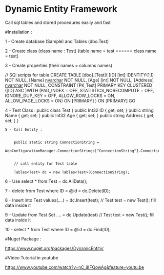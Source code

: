 # Dynamic Entity Framework

Call sql tables and stored procedures easily and fast

#Installation : 

1 - Create database (Sample) and Tables (dbo.Test)

2 - Create class (class name : Test) {table name = test  ====== class name = test}

3 - Create properties (their names = columns names)

// SQl scripts for table
CREATE TABLE [dbo].[Test](
	[ID] [int] IDENTITY(1,1) NOT NULL,
	[Name] [nvarchar](50) NOT NULL,
	[Age] [int] NOT NULL,
	[Address] [nvarchar](50) NOT NULL,
 CONSTRAINT [PK_Test] PRIMARY KEY CLUSTERED 
([ID] ASC )WITH (PAD_INDEX = OFF, STATISTICS_NORECOMPUTE = OFF, 
IGNORE_DUP_KEY = OFF, ALLOW_ROW_LOCKS = ON, ALLOW_PAGE_LOCKS = ON) ON [PRIMARY]
) ON [PRIMARY]
GO



4 - Test Class : 
 public class Test
    {
        public Int32 ID { get; set; }
        public string Name { get; set; }
        public Int32 Age { get; set; }
        public string Address { get; set; }
    }
    
    
    5 - Call Entity : 
    

        public static string ConnectionString =  
        WebConfigurationManager.ConnectionStrings["ConnectionString"].ConnectionString;
        
        
        // call entity for Test table
        
        Tables<Test> dc = new Tables<Test>(ConnectionString); 
        
6 - Use select * from Test             = dc.AllData();

7 - delete from Test where ID = @id    = dc.Delete(ID);

8 - Insert into Test values(....)      = dc.Insert(test);   // Test test = new Test(); fill data inside it

9 - Update from Test Set ....          = dc.Update(test)    // Test test = new Test(); fill data inside it

10 - select * from Test where ID = @id = dc.Find(ID);


#Nuget Package : 

https://www.nuget.org/packages/DynamicEntity/


#Video Tutorial in youtube

https://www.youtube.com/watch?v=nC_8IFQowAg&feature=youtu.be

